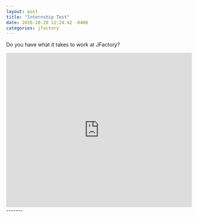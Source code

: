 ```yaml
---
layout: post
title: "Internship Test"
date: 2016-10-20 12:24:42 -0400
categories: jfactory
---
```

Do you have what it takes to work at JFactory?
<iframe src="http://joshuahouston.me/test/index.html" frameborder="0" width="100%" height="420">DMC Colors Test</iframe>
-------
